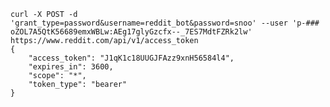 
```
curl -X POST -d 'grant_type=password&username=reddit_bot&password=snoo' --user 'p-### oZOL7A5QtK56689emxWBLw:AEg17glyGzcfx--_7ES7MdtFZRk2lw' https://www.reddit.com/api/v1/access_token
{
    "access_token": "J1qK1c18UUGJFAzz9xnH56584l4", 
    "expires_in": 3600, 
    "scope": "*", 
    "token_type": "bearer"
}
```
<!--stackedit_data:
eyJoaXN0b3J5IjpbOTk0NTAxNDAwLC0xMzMxNDU0NDMxLDUwMD
A5NTI3NiwxNzQ3MDczMTA0LDY5NTk1ODU0MywtMjA4ODc0NjYx
Miw5NTU2MzM0MjUsODM1MzgwOTY5LDE1ODAzMDk2OTcsMjEyMT
Y3NzEyMV19
-->